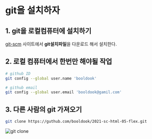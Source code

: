 # git을 설치하자
## 1. git을 로컬컴퓨터에 설치하기
[git-scm](https://git-scm.com) 사이트에서 **git설치파일**을 다운로드 해서 설치한다.

## 2. 로컬 컴퓨터에서 **한번만** 해야될 작업
```bash
# github ID
git config --global user.name 'booldook' 

# github email
git config --global user.email 'booldook@gamil.com'
```

## 3. 다른 사람의 git 가져오기
```bash
git clone https://guthub.com/booldook/2021-sc-html-05-flex.git
```

![git clone](./img/git-c)


